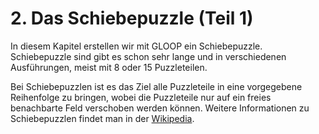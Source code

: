 # 2. Das Schiebepuzzle (Teil 1)

In diesem Kapitel erstellen wir mit GLOOP ein Schiebepuzzle. Schiebepuzzle sind gibt es schon sehr lange und in verschiedenen Ausführungen, meist mit 8 oder 15 Puzzleteilen. 

 Bei Schiebepuzzlen ist es das Ziel alle Puzzleteile in eine vorgegebene Reihenfolge zu bringen, wobei die Puzzleteile nur auf ein freies benachbarte Feld verschoben werden können. Weitere Informationen zu Schiebepuzzlen findet man in der [Wikipedia](https://de.wikipedia.org/wiki/15-Puzzle "Schiebepuzzle"). 